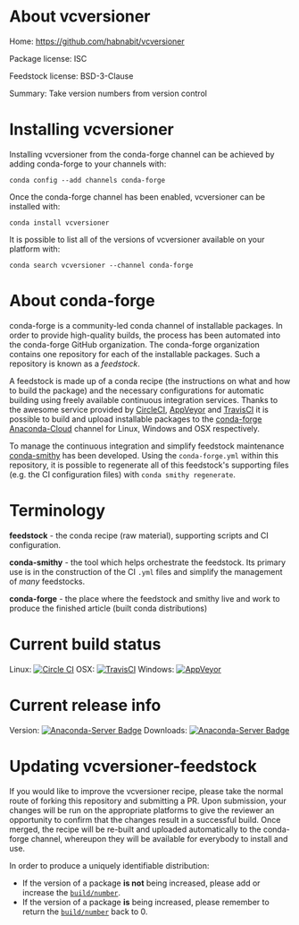 About vcversioner
=================

Home: https://github.com/habnabit/vcversioner

Package license: ISC

Feedstock license: BSD-3-Clause

Summary: Take version numbers from version control



Installing vcversioner
======================

Installing vcversioner from the conda-forge channel can be achieved by adding conda-forge to your channels with:

```
conda config --add channels conda-forge
```

Once the conda-forge channel has been enabled, vcversioner can be installed with:

```
conda install vcversioner
```

It is possible to list all of the versions of vcversioner available on your platform with:

```
conda search vcversioner --channel conda-forge
```


About conda-forge
=================

conda-forge is a community-led conda channel of installable packages.
In order to provide high-quality builds, the process has been automated into the
conda-forge GitHub organization. The conda-forge organization contains one repository 
for each of the installable packages. Such a repository is known as a *feedstock*.

A feedstock is made up of a conda recipe (the instructions on what and how to build
the package) and the necessary configurations for automatic building using freely
available continuous integration services. Thanks to the awesome service provided by
[CircleCI](https://circleci.com/), [AppVeyor](http://www.appveyor.com/)
and [TravisCI](https://travis-ci.org/) it is possible to build and upload installable
packages to the [conda-forge](https://anaconda.org/conda-forge)
[Anaconda-Cloud](http://docs.anaconda.org/) channel for Linux, Windows and OSX respectively.

To manage the continuous integration and simplify feedstock maintenance
[conda-smithy](http://github.com/conda-forge/conda-smithy) has been developed.
Using the ``conda-forge.yml`` within this repository, it is possible to regenerate all of
this feedstock's supporting files (e.g. the CI configuration files) with ``conda smithy regenerate``.


Terminology
===========

**feedstock** - the conda recipe (raw material), supporting scripts and CI configuration.

**conda-smithy** - the tool which helps orchestrate the feedstock.
                   Its primary use is in the construction of the CI ``.yml`` files
                   and simplify the management of *many* feedstocks.

**conda-forge** - the place where the feedstock and smithy live and work to
                  produce the finished article (built conda distributions)

Current build status
====================
Linux: [![Circle CI](https://circleci.com/gh/conda-forge/vcversioner-feedstock.svg?style=svg)](https://circleci.com/gh/conda-forge/vcversioner-feedstock)
OSX: [![TravisCI](https://travis-ci.org/conda-forge/vcversioner-feedstock.svg?branch=master)](https://travis-ci.org/conda-forge/vcversioner-feedstock) 
Windows: [![AppVeyor](https://ci.appveyor.com/api/projects/status/github/conda-forge/vcversioner-feedstock?svg=True)](https://ci.appveyor.com/project/conda-forge/vcversioner-feedstock/branch/master)

Current release info
====================
Version: [![Anaconda-Server Badge](https://anaconda.org/conda-forge/vcversioner/badges/version.svg)](https://anaconda.org/conda-forge/vcversioner)
Downloads: [![Anaconda-Server Badge](https://anaconda.org/conda-forge/vcversioner/badges/downloads.svg)](https://anaconda.org/conda-forge/vcversioner)


Updating vcversioner-feedstock
==============================

If you would like to improve the vcversioner recipe, please take the normal
route of forking this repository and submitting a PR. Upon submission, your changes will
be run on the appropriate platforms to give the reviewer an opportunity to confirm that the
changes result in a successful build. Once merged, the recipe will be re-built and uploaded
automatically to the conda-forge channel, whereupon they will be available for everybody to
install and use.

In order to produce a uniquely identifiable distribution:
 * If the version of a package **is not** being increased, please add or increase
   the [``build/number``](http://conda.pydata.org/docs/building/meta-yaml.html#build-number-and-string). 
 * If the version of a package **is** being increased, please remember to return
   the [``build/number``](http://conda.pydata.org/docs/building/meta-yaml.html#build-number-and-string)
   back to 0.
